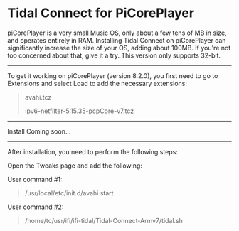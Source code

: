 # Tidal Connect for PiCorePlayer
>

piCorePlayer is a very small Music OS, only about a few tens of MB in size, and operates entirely in RAM.
Installing Tidal Connect on piCorePlayer can significantly increase the size of your OS, adding about 100MB. If you're not too concerned about that, give it a try. This version only supports 32-bit.
>
>
------------
To get it working on piCorePlayer (version 8.2.0), you first need to go to Extensions and select Load to add the necessary extensions:
> avahi.tcz
>
> ipv6-netfilter-5.15.35-pcpCore-v7.tcz
>
----------
Install
Coming soon...
>
----------------
After installation, you need to perform the following steps:

Open the Tweaks page and add the following:
>
User command #1:
> /usr/local/etc/init.d/avahi start

User command #2:
> /home/tc/usr/ifi/ifi-tidal/Tidal-Connect-Armv7/tidal.sh

